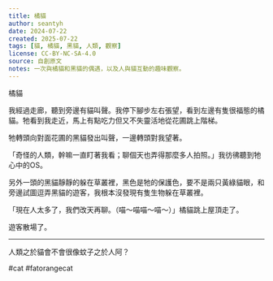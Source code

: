 ```yaml
---
title: 橘貓
author: seantyh
date: 2024-07-22
created: 2025-07-22
tags: [貓, 橘貓, 黑貓, 人類, 觀察]
license: CC-BY-NC-SA-4.0
source: 自創原文
notes: 一次與橘貓和黑貓的偶遇，以及人與貓互動的趣味觀察。
---
```

橘貓

我經過走廊，聽到旁邊有貓叫聲。我停下腳步左右張望，看到左邊有隻很福態的橘貓。牠看到我走近，馬上有點吃力但又不失靈活地從花圃跳上階梯。

牠轉頭向對面花圃的黑貓發出叫聲，一邊轉頭對我望著。

「奇怪的人類，幹嘛一直盯著我看；聊個天也弄得那麼多人拍照。」我彷彿聽到牠心中的OS。

另外一頭的黑貓靜靜的躲在草叢裡，黑色是牠的保護色，要不是兩只黃綠貓眼，和旁邊試圖逗弄黑貓的遊客，我根本沒發現有隻生物躲在草叢裡。

「現在人太多了，我們改天再聊。（喵～喵喵～喵～）」橘貓跳上屋頂走了。

遊客散場了。

----

人類之於貓會不會很像蚊子之於人阿？

#cat #fatorangecat